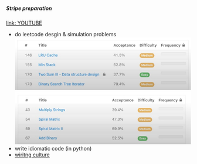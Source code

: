 ##### Stripe preparation 
[link: YOUTUBE](https://www.youtube.com/watch?v=AewaIJDvdcw)
- do leetcode desgin & simulation problems
![DESGIN](/image/desgin.jpg)
![SIMULATION](/image/simulation.jpg)
- write idiomatic code (in python)
- [wiritng culture](https://slab.com/blog/stripe-writing-culture/)